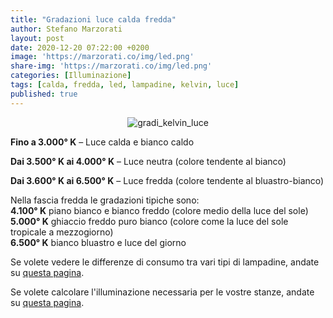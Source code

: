 ```yaml
---
title: "Gradazioni luce calda fredda"
author: Stefano Marzorati
layout: post
date: 2020-12-20 07:22:00 +0200
image: 'https://marzorati.co/img/led.png'
share-img: 'https://marzorati.co/img/led.png'
categories: [Illuminazione]
tags: [calda, fredda, led, lampadine, kelvin, luce]
published: true
---
```

<center><img src="https://marzorati.co/img/post/luce_colore_kelvin.png" alt="gradi_kelvin_luce"></center>

**Fino a 3.000° K** &#8211; Luce calda e bianco caldo

**Dai 3.500° K ai 4.000° K** &#8211; Luce neutra (colore tendente al bianco)

**Dai 3.600° K ai 6.500° K** &#8211; Luce fredda (colore tendente al bluastro-bianco)

Nella fascia fredda le gradazioni tipiche sono:  
**4.100° K** piano bianco e bianco freddo (colore medio della luce del sole)  
**5.000° K** ghiaccio freddo puro bianco (colore come la luce del sole tropicale a mezzogiorno)  
**6.500° K** bianco bluastro e luce del giorno

Se volete vedere le differenze di consumo tra vari tipi di lampadine, andate su <a href="https://marzorati.co/differenza-consumo-lumen-lampadine-incandescenza-alogena-fluorescente-led/">questa pagina</a>.   

Se volete calcolare l'illuminazione necessaria per le vostre stanze, andate su <a href="https://marzorati.co/quanta-luce-ho-bisogno-stanza-lumen-lux/">questa pagina</a>.